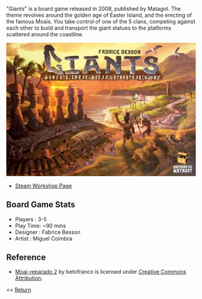 "Giants" is a board game released in 2008, published by Matagot. The theme revolves around the golden age of Easter Island, and the erecting of the famous Moaïs. You take control of one of the 5 clans, competing against each other to build and transport the giant statues to the platforms scattered around the coastline.

![Box Art](/BoxArt.jpg)

- [Steam Workshop Page](https://steamcommunity.com/sharedfiles/filedetails/?id=2512062013)

## Board Game Stats
- Players : 3-5
- Play Time: ~90 mins
- Designer : Fabrice Besson
- Artist : Miguel Coimbra

## Reference
- [Moai-reparado 2](https://skfb.ly/NYrQ) by betofranco is licensed under [Creative Commons Attribution](http://creativecommons.org/licenses/by/4.0/).


<< [Return](https://chriswestwood.github.io/)
